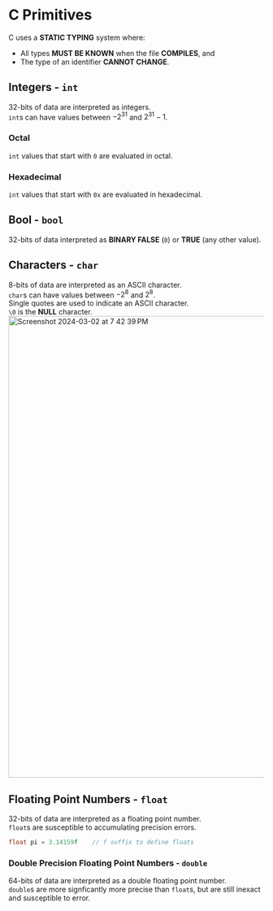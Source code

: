 # C Primitives
C uses a **STATIC TYPING** system where:
- All types **MUST BE KNOWN** when the file **COMPILES**, and
- The type of an identifier **CANNOT CHANGE**. 

## Integers - `int`
32-bits of data are interpreted as integers. <br>
`int`s can have values between $-2^{31}$ and $2^{31}-1$. 

### Octal
`int` values that start with `0` are evaluated in octal. 

### Hexadecimal
`int` values that start with `0x` are evaluated in hexadecimal. 

## Bool - `bool`
32-bits of data interpreted as **BINARY FALSE** (`0`) or **TRUE** (any other value).

## Characters - `char`
8-bits of data are interpreted as an ASCII character. <br>
`char`s can have values between $-2^8$ and $2^8$. <br>
Single quotes are used to indicate an ASCII character. <br>
`\0` is the **NULL** character.
<img width="909" alt="Screenshot 2024-03-02 at 7 42 39 PM" src="https://github.com/liuandy1207/notes/assets/72530429/8172d3f9-8449-4405-b2c7-b6a799ee8185">

## Floating Point Numbers - `float`
32-bits of data are interpreted as a floating point number. <br>
`float`s are susceptible to accumulating precision errors. 
```C
float pi = 3.14159f    // f suffix to define floats

```

### Double Precision Floating Point Numbers - `double`
64-bits of data are interpreted as a double floating point number. <br>
`double`s are more signficantly more precise than `float`s, but are still inexact and susceptible to error. 
